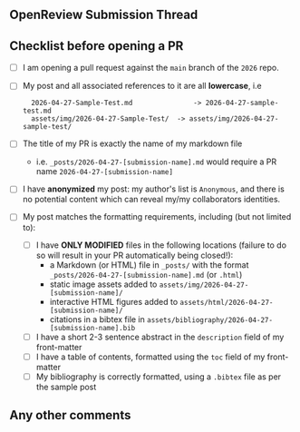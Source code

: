 <!-- Please make sure you are opening a pull request against the `main` branch of the 2025 repo -->
<!-- Ensure that your title is the raw filename of your blog post markdown/html file -->

## OpenReview Submission Thread

<!-- link to your OpenReview submission -->

## Checklist before opening a PR

- [ ] I am opening a pull request against the `main` branch of the `2026` repo.
- [ ] My post and all associated references to it are all **lowercase**, i.e

        2026-04-27-Sample-Test.md               -> 2026-04-27-sample-test.md
        assets/img/2026-04-27-Sample-Test/ 	-> assets/img/2026-04-27-sample-test/

- [ ] The title of my PR is exactly the name of my markdown file
  - i.e. `_posts/2026-04-27-[submission-name].md` would require a PR name `2026-04-27-[submission-name]`
- [ ] I have **anonymized** my post: my author's list is `Anonymous`, and there is no potential
      content which can reveal my/my collaborators identities.
- [ ] My post matches the formatting requirements, including (but not limited to):
  - [ ] I have **ONLY MODIFIED** files in the following locations (failure to do so will result in
        your PR automatically being closed!):
    - a Markdown (or HTML) file in `_posts/` with the format `_posts/2026-04-27-[submission-name].md` (or `.html`)
    - static image assets added to `assets/img/2026-04-27-[submission-name]/`
    - interactive HTML figures added to `assets/html/2026-04-27-[submission-name]/`
    - citations in a bibtex file in `assets/bibliography/2026-04-27-[submission-name].bib`
  - [ ] I have a short 2-3 sentence abstract in the `description` field of my front-matter
  - [ ] I have a table of contents, formatted using the `toc` field of my front-matter
  - [ ] My bibliography is correctly formatted, using a `.bibtex` file as per the sample post

## Any other comments
